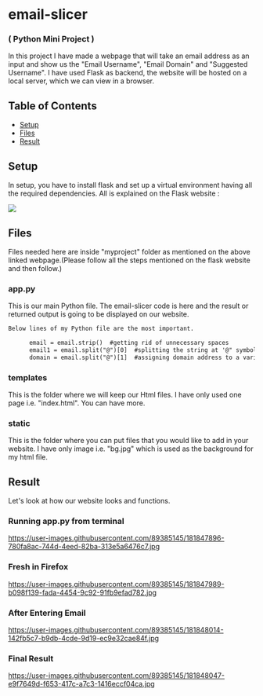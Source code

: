 # email-slicer
### ( Python Mini Project )

In this project I have made a webpage that will take an email address as an  input and show us the "Email Username", "Email Domain" and "Suggested Username".
I have used Flask as backend, the website will be hosted on a local server, which we can view in a browser.

## Table of Contents

- [Setup](#Setup)
- [Files](#Files)
- [Result](#Result)

## Setup

In setup, you have to install flask and set up a virtual environment having all the required dependencies. All is explained on the Flask website :

<a href="https://flask.palletsprojects.com/en/2.1.x/installation/#python-version"><img src="https://flask.palletsprojects.com/en/2.1.x/_static/flask-icon.png"></a>

## Files

Files needed here are inside "myproject" folder as mentioned on the above linked webpage.(Please follow all the steps mentioned on the flask website and then follow.)
 
 ### app.py
 
 This is our main Python file. The email-slicer code is here and the result or returned output is going to be displayed on our website.
 
 ```txt
 Below lines of my Python file are the most important.
 
       email = email.strip()  #getting rid of unnecessary spaces
       email1 = email.split("@")[0]  #splitting the string at '@" symbol 
       domain = email.split("@")[1]  #assigning domain address to a variable
```
 
 ### templates
 
 This is the folder where we will keep our Html files. I have only used one page i.e. "index.html". You can have more.
 
 ### static
 
 This is the folder where you can put files that you would like to add in your website. I have only image i.e. "bg.jpg" which is used as the background for my html file.
 
 ## Result
 
 Let's look at how our website looks and functions.
 
 ### Running app.py from terminal
 
https://user-images.githubusercontent.com/89385145/181847896-780fa8ac-744d-4eed-82ba-313e5a6476c7.jpg
 
 ### Fresh in Firefox

https://user-images.githubusercontent.com/89385145/181847989-b098f139-fada-4454-9c92-91fb9efad782.jpg

 
 ### After Entering Email
 
https://user-images.githubusercontent.com/89385145/181848014-142fb5c7-b9db-4cde-9d19-ec9e32cae84f.jpg

 ### Final Result
 
 https://user-images.githubusercontent.com/89385145/181848047-e9f7649d-f653-417c-a7c3-1416eccf04ca.jpg

 
 
 

 

